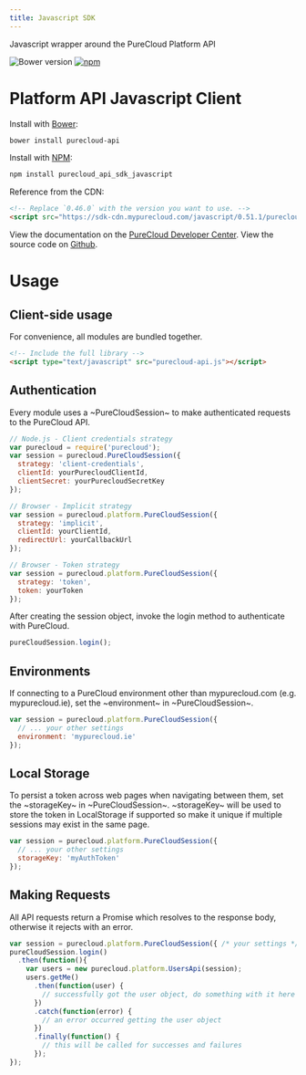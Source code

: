 ```yaml
---
title: Javascript SDK
---
```

Javascript wrapper around the PureCloud Platform API

![Bower version](https://img.shields.io/bower/v/purecloud-api.svg)
[![npm](https://img.shields.io/npm/v/purecloud.svg)](https://www.npmjs.com/package/purecloud)

# Platform API Javascript Client

Install with [Bower](http://bower.io):

~~~sh
bower install purecloud-api
~~~

Install with [NPM](https://www.npmjs.com/package/purecloud_api_sdk_javascript):

~~~sh
npm install purecloud_api_sdk_javascript
~~~

Reference from the CDN:

~~~html
<!-- Replace `0.46.0` with the version you want to use. -->
<script src="https://sdk-cdn.mypurecloud.com/javascript/0.51.1/purecloud-api.min.js"></script>
~~~

View the documentation on the [PureCloud Developer Center](https://developer.mypurecloud.com/api/rest/client-libraries/javascript/latest/).
View the source code on [Github](https://github.com/MyPureCloud/purecloud_api_sdk_javascript).

# Usage

## Client-side usage

For convenience, all modules are bundled together.

~~~html
<!-- Include the full library -->
<script type="text/javascript" src="purecloud-api.js"></script>

~~~

## Authentication

Every module uses a ~PureCloudSession~ to make authenticated requests to the PureCloud API.

~~~js
// Node.js - Client credentials strategy
var purecloud = require('purecloud');
var session = purecloud.PureCloudSession({
  strategy: 'client-credentials',
  clientId: yourPurecloudClientId,
  clientSecret: yourPurecloudSecretKey
});

// Browser - Implicit strategy
var session = purecloud.platform.PureCloudSession({
  strategy: 'implicit',
  clientId: yourClientId,
  redirectUrl: yourCallbackUrl
});

// Browser - Token strategy
var session = purecloud.platform.PureCloudSession({
  strategy: 'token',
  token: yourToken
});
~~~

After creating the session object, invoke the login method to authenticate with PureCloud.

~~~js
pureCloudSession.login();
~~~

## Environments
If connecting to a PureCloud environment other than mypurecloud.com (e.g. mypurecloud.ie), set the ~environment~ in ~PureCloudSession~.

~~~js
var session = purecloud.platform.PureCloudSession({
  // ... your other settings
  environment: 'mypurecloud.ie'
});
~~~

## Local Storage
To persist a token across web pages when navigating between them, set the ~storageKey~ in ~PureCloudSession~.
~storageKey~ will be used to store the token in LocalStorage if supported so make it unique if multiple sessions may exist in the same page.

~~~js
var session = purecloud.platform.PureCloudSession({
  // ... your other settings
  storageKey: 'myAuthToken'
});
~~~

## Making Requests

All API requests return a Promise which resolves to the response body,
otherwise it rejects with an error.

~~~js
var session = purecloud.platform.PureCloudSession({ /* your settings */ });
pureCloudSession.login()
  .then(function(){
    var users = new purecloud.platform.UsersApi(session);
    users.getMe()
      .then(function(user) {
        // successfully got the user object, do something with it here
      })
      .catch(function(error) {
        // an error occurred getting the user object
      })
      .finally(function() {
        // this will be called for successes and failures
      });
});
~~~
